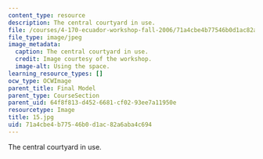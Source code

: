 ```yaml
---
content_type: resource
description: The central courtyard in use.
file: /courses/4-170-ecuador-workshop-fall-2006/71a4cbe4b77546b0d1ac82a6aba4c694_15.jpg
file_type: image/jpeg
image_metadata:
  caption: The central courtyard in use.
  credit: Image courtesy of the workshop.
  image-alt: Using the space.
learning_resource_types: []
ocw_type: OCWImage
parent_title: Final Model
parent_type: CourseSection
parent_uid: 64f8f813-d452-6681-cf02-93ee7a11950e
resourcetype: Image
title: 15.jpg
uid: 71a4cbe4-b775-46b0-d1ac-82a6aba4c694
---
```

The central courtyard in use.

